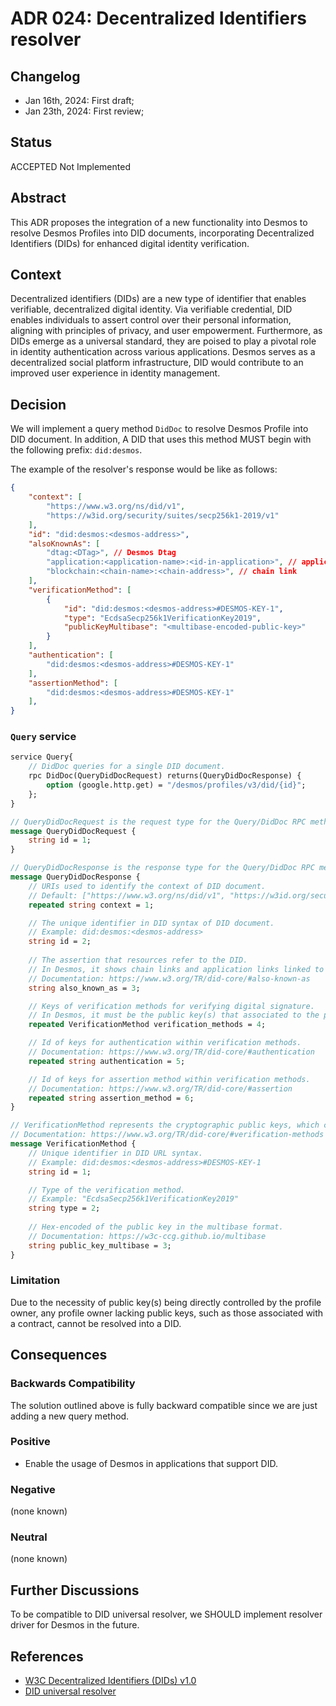 # ADR 024: Decentralized Identifiers resolver

## Changelog

- Jan 16th, 2024: First draft;
- Jan 23th, 2024: First review;

## Status

ACCEPTED Not Implemented

## Abstract

This ADR proposes the integration of a new functionality into Desmos to resolve Desmos Profiles into DID documents, incorporating Decentralized Identifiers (DIDs) for enhanced digital identity verification.

## Context

Decentralized identifiers (DIDs) are a new type of identifier that enables verifiable, decentralized digital identity. Via verifiable credential, DID enables individuals to assert control over their personal information, aligning with principles of privacy, and user empowerment. Furthermore, as DIDs emerge as a universal standard, they are poised to play a pivotal role in identity authentication across various applications. Desmos serves as a decentralized social platform infrastructure, DID would contribute to an improved user experience in identity management.

## Decision

We will implement a query method `DidDoc` to resolve Desmos Profile into DID document. In addition, A DID that uses this method MUST begin with the following prefix: `did:desmos`.

The example of the resolver's response would be like as follows:

```json
{
    "context": [
        "https://www.w3.org/ns/did/v1",
        "https://w3id.org/security/suites/secp256k1-2019/v1"
    ],
    "id": "did:desmos:<desmos-address>",
    "alsoKnownAs": [
        "dtag:<DTag>", // Desmos Dtag
        "application:<application-name>:<id-in-application>", // application link
        "blockchain:<chain-name>:<chain-address>", // chain link
    ],
    "verificationMethod": [
        {
            "id": "did:desmos:<desmos-address>#DESMOS-KEY-1",
            "type": "EcdsaSecp256k1VerificationKey2019",
            "publicKeyMultibase": "<multibase-encoded-public-key>"
        }
    ],
    "authentication": [
        "did:desmos:<desmos-address>#DESMOS-KEY-1"
    ],
    "assertionMethod": [
        "did:desmos:<desmos-address>#DESMOS-KEY-1"
    ],
}
```

### `Query` service

```protobuf
service Query{
    // DidDoc queries for a single DID document. 
    rpc DidDoc(QueryDidDocRequest) returns(QueryDidDocResponse) {
        option (google.http.get) = "/desmos/profiles/v3/did/{id}";
    };
}

// QueryDidDocRequest is the request type for the Query/DidDoc RPC method
message QueryDidDocRequest {
    string id = 1;
}

// QueryDidDocResponse is the response type for the Query/DidDoc RPC method
message QueryDidDocResponse {
    // URIs used to identify the context of DID document.
    // Default: ["https://www.w3.org/ns/did/v1", "https://w3id.org/security/suites/secp256k1-2019/v1"]
    repeated string context = 1;

    // The unique identifier in DID syntax of DID document.
    // Example: did:desmos:<desmos-address> 
    string id = 2;
    
    // The assertion that resources refer to the DID.
    // In Desmos, it shows chain links and application links linked to profile.
    // Documentation: https://www.w3.org/TR/did-core/#also-known-as
    string also_known_as = 3;

    // Keys of verification methods for verifying digital signature.
    // In Desmos, it must be the public key(s) that associated to the profile owner.
    repeated VerificationMethod verification_methods = 4;

    // Id of keys for authentication within verification methods.
    // Documentation: https://www.w3.org/TR/did-core/#authentication
    repeated string authentication = 5;

    // Id of keys for assertion method within verification methods.
    // Documentation: https://www.w3.org/TR/did-core/#assertion
    repeated string assertion_method = 6;
}

// VerificationMethod represents the cryptographic public keys, which can be used to authenticate interaction.
// Documentation: https://www.w3.org/TR/did-core/#verification-methods
message VerificationMethod {
    // Unique identifier in DID URL syntax.
    // Example: did:desmos:<desmos-address>#DESMOS-KEY-1
    string id = 1;

    // Type of the verification method.
    // Example: "EcdsaSecp256k1VerificationKey2019"
    string type = 2;
    
    // Hex-encoded of the public key in the multibase format.
    // Documentation: https://w3c-ccg.github.io/multibase
    string public_key_multibase = 3;
}
```

### Limitation

Due to the necessity of public key(s) being directly controlled by the profile owner, any profile owner lacking public keys, such as those associated with a contract, cannot be resolved into a DID.

## Consequences

### Backwards Compatibility

The solution outlined above is fully backward compatible since we are just adding a new query method.

### Positive

- Enable the usage of Desmos in applications that support DID.

### Negative

(none known)

### Neutral

(none known)

## Further Discussions

To be compatible to DID universal resolver, we SHOULD implement resolver driver for Desmos in the future.

## References

- [W3C Decentralized Identifiers (DIDs) v1.0](https://www.w3.org/TR/did-core/)
- [DID universal resolver](https://github.com/decentralized-identity/universal-resolver)